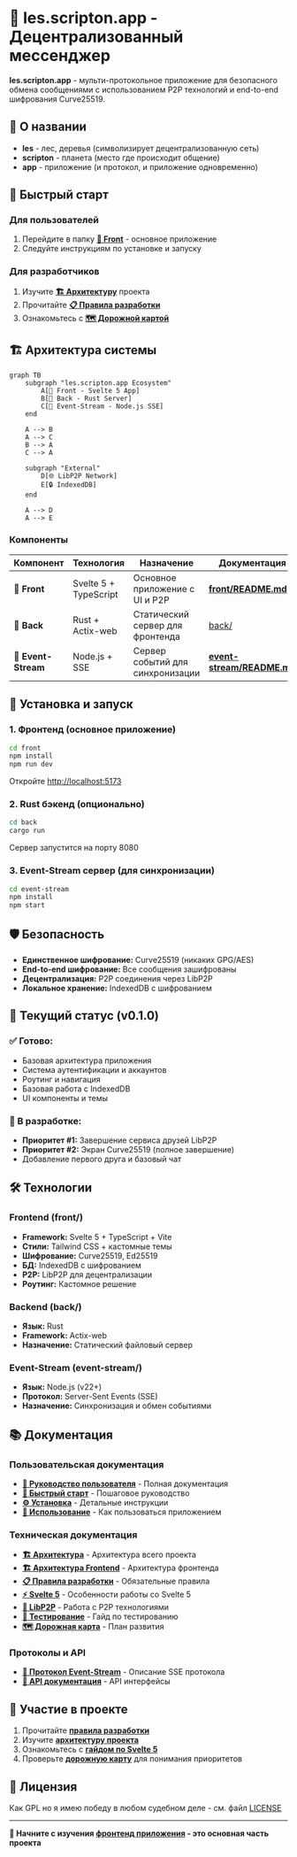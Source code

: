 # 🔐 les.scripton.app - Децентрализованный мессенджер

**les.scripton.app** - мульти-протокольное приложение для безопасного обмена сообщениями с использованием P2P технологий и end-to-end шифрования Curve25519.

## 📖 О названии
- **les** - лес, деревья (символизирует децентрализованную сеть)
- **scripton** - планета (место где происходит общение)
- **app** - приложение (и протокол, и приложение одновременно)

## 🚀 Быстрый старт

### Для пользователей
1. Перейдите в папку **[📱 Front](front/README.md)** - основное приложение
2. Следуйте инструкциям по установке и запуску

### Для разработчиков
1. Изучите **[🏗️ Архитектуру](llm/architecture.md)** проекта
2. Прочитайте **[📋 Правила разработки](front/llm/rules.md)**
3. Ознакомьтесь с **[🗺️ Дорожной картой](front/llm/roadmap.md)**

## 🏗️ Архитектура системы

```mermaid
graph TB
    subgraph "les.scripton.app Ecosystem"
        A[📱 Front - Svelte 5 App] 
        B[🦀 Back - Rust Server]
        C[🌊 Event-Stream - Node.js SSE]
    end
    
    A --> B
    A --> C
    B --> A
    C --> A
    
    subgraph "External"
        D[🌐 LibP2P Network]
        E[🔒 IndexedDB]
    end
    
    A --> D
    A --> E
```

### Компоненты

| Компонент | Технология | Назначение | Документация |
|-----------|------------|------------|--------------|
| **📱 Front** | Svelte 5 + TypeScript | Основное приложение с UI и P2P | **[front/README.md](front/README.md)** |
| **🦀 Back** | Rust + Actix-web | Статический сервер для фронтенда | [back/](back/) |
| **🌊 Event-Stream** | Node.js + SSE | Сервер событий для синхронизации | **[event-stream/README.md](event-stream/README.md)** |

## 🔧 Установка и запуск

### 1. Фронтенд (основное приложение)
```bash
cd front
npm install
npm run dev
```
Откройте [http://localhost:5173](http://localhost:5173)

### 2. Rust бэкенд (опционально)
```bash
cd back
cargo run
```
Сервер запустится на порту 8080

### 3. Event-Stream сервер (для синхронизации)
```bash
cd event-stream
npm install
npm start
```

## 🛡️ Безопасность

- **Единственное шифрование:** Curve25519 (никаких GPG/AES)
- **End-to-end шифрование:** Все сообщения зашифрованы
- **Децентрализация:** P2P соединения через LibP2P
- **Локальное хранение:** IndexedDB с шифрованием

## 🎯 Текущий статус (v0.1.0)

### ✅ Готово:
- Базовая архитектура приложения
- Система аутентификации и аккаунтов
- Роутинг и навигация
- Базовая работа с IndexedDB
- UI компоненты и темы

### 🔄 В разработке:
- **Приоритет #1:** Завершение сервиса друзей LibP2P
- **Приоритет #2:** Экран Curve25519 (полное завершение)
- Добавление первого друга и базовый чат

## 🛠️ Технологии

### Frontend (front/)
- **Framework:** Svelte 5 + TypeScript + Vite
- **Стили:** Tailwind CSS + кастомные темы
- **Шифрование:** Curve25519, Ed25519
- **БД:** IndexedDB с шифрованием
- **P2P:** LibP2P для децентрализации
- **Роутинг:** Кастомное решение

### Backend (back/)
- **Язык:** Rust
- **Framework:** Actix-web
- **Назначение:** Статический файловый сервер

### Event-Stream (event-stream/)
- **Язык:** Node.js (v22+)
- **Протокол:** Server-Sent Events (SSE)
- **Назначение:** Синхронизация и обмен событиями

## 📚 Документация

### Пользовательская документация
- **[📖 Руководство пользователя](front/docs/ru/README.md)** - Полная документация
- **[🚀 Быстрый старт](front/docs/ru/quick-start.md)** - Пошаговое руководство
- **[⚙️ Установка](front/docs/ru/installation.md)** - Детальные инструкции
- **[🎯 Использование](front/docs/ru/usage.md)** - Как пользоваться приложением

### Техническая документация
- **[🏗️ Архитектура](llm/architecture.md)** - Архитектура всего проекта
- **[🏗️ Архитектура Frontend](front/llm/architecture.md)** - Архитектура фронтенда
- **[📋 Правила разработки](front/llm/rules.md)** - Обязательные правила
- **[⚡ Svelte 5](front/llm/svelte5.md)** - Особенности работы со Svelte 5
- **[🔗 LibP2P](front/llm/libp2p.md)** - Работа с P2P технологиями
- **[🧪 Тестирование](front/llm/testing.md)** - Гайд по тестированию
- **[🗺️ Дорожная карта](front/llm/roadmap.md)** - План развития

### Протоколы и API
- **[📡 Протокол Event-Stream](event-stream/docs/protocol.md)** - Описание SSE протокола
- **[📖 API документация](front/docs/ru/api.md)** - API интерфейсы

## 🤝 Участие в проекте

1. Прочитайте **[правила разработки](front/llm/rules.md)**
2. Изучите **[архитектуру проекта](llm/architecture.md)**
3. Ознакомьтесь с **[гайдом по Svelte 5](front/llm/svelte5.md)**
4. Проверьте **[дорожную карту](front/llm/roadmap.md)** для понимания приоритетов

## 📄 Лицензия

Как GPL но я имею победу в любом судебном деле - см. файл [LICENSE](LICENSE)

---

**🎯 Начните с изучения [фронтенд приложения](front/README.md) - это основная часть проекта**
